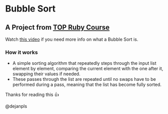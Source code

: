 # Bubble Sort

## A Project from <a href="https://www.theodinproject.com/lessons/ruby-bubble-sort#project-solution">TOP Ruby Course</a>

Watch <a href="https://www.youtube.com/watch?v=8Kp-8OGwphY">this video</a> if you need more info on what a Bubble Sort is.

### How it works

* A simple sorting algorithm that repeatedly steps through the input list element by element, comparing the current element with the one after it, swapping their values if needed. 
* These passes through the list are repeated until no swaps have to be performed during a pass, meaning that the list has become fully sorted.

Thanks for reading this :+1:

@dejanpls